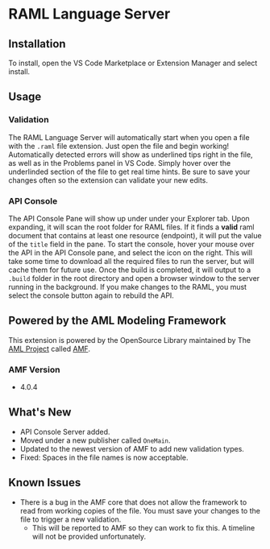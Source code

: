 # RAML Language Server

## Installation
To install, open the VS Code Marketplace or Extension Manager and select install. 

## Usage
### Validation
The RAML Language Server will automatically start when you open a file with the `.raml` file extension. Just open the file and begin working! Automatically detected errors will show as underlined tips right in the file, as well as in the Problems panel in VS Code. Simply hover over the underlinded section of the file to get real time hints. Be sure to save your changes often so the extension can validate your new edits.
### API Console
The API Console Pane will show up under under your Explorer tab. Upon expanding, it will scan the root folder for RAML files. If it finds a **valid** raml document that contains at least one resource (endpoint), it will put the value of the `title` field in the pane. To start the console, hover your mouse over the API in the API Console pane, and select the icon on the right. This will take some time to download all the required files to run the server, but will cache them for future use. Once the build is completed, it will output to a `.build` folder in the root directory and open a browser window to the server running in the background. If you make changes to the RAML, you must select the console button again to rebuild the API.

## Powered by the AML Modeling Framework
This extension is powered by the OpenSource Library maintained by The [AML Project](https://a.ml/) called [AMF](https://github.com/aml-org/amf/tree/master).

### AMF Version
- 4.0.4

## What's New
- API Console Server added.
- Moved under a new publisher called `OneMain`.
- Updated to the newest version of AMF to add new validation types.
- Fixed: Spaces in the file names is now acceptable.

## Known Issues
- There is a bug in the AMF core that does not allow the framework to read from working copies of the file. You must save your changes to the file to trigger a new validation.
	- This will be reported to AMF so they can work to fix this. A timeline will not be provided unfortunately.